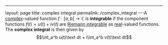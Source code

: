 ---
 layout: page
 title: complex integral
 permalink: /complex_integral
---A [complex](https://defsmath.github.io/DefsMath/complex_numbers)-valued function $f:[a,b]\to\mathbb C$ is **integrable** if the component functions $f(t) = u(t)+iv(t)$ are [Riemann integrable](https://defsmath.github.io/DefsMath/Riemann_integrable) as [real](https://defsmath.github.io/DefsMath/real_number)-valued functions. The **complex integral** is then given by $$\int_a^b u(t)\text dt + i\int_a^b v(t)\text dt$$
